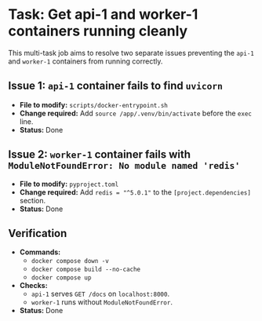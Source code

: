# Task: Get api-1 and worker-1 containers running cleanly

This multi-task job aims to resolve two separate issues preventing the `api-1` and `worker-1` containers from running correctly.

## Issue 1: `api-1` container fails to find `uvicorn`

- **File to modify:** `scripts/docker-entrypoint.sh`
- **Change required:** Add `source /app/.venv/bin/activate` before the `exec` line.
- **Status:** Done

## Issue 2: `worker-1` container fails with `ModuleNotFoundError: No module named 'redis'`

- **File to modify:** `pyproject.toml`
- **Change required:** Add `redis = "^5.0.1"` to the `[project.dependencies]` section.
- **Status:** Done

## Verification

- **Commands:**
  - `docker compose down -v`
  - `docker compose build --no-cache`
  - `docker compose up`
- **Checks:**
  - `api-1` serves `GET /docs` on `localhost:8000`.
  - `worker-1` runs without `ModuleNotFoundError`.
- **Status:** Done
